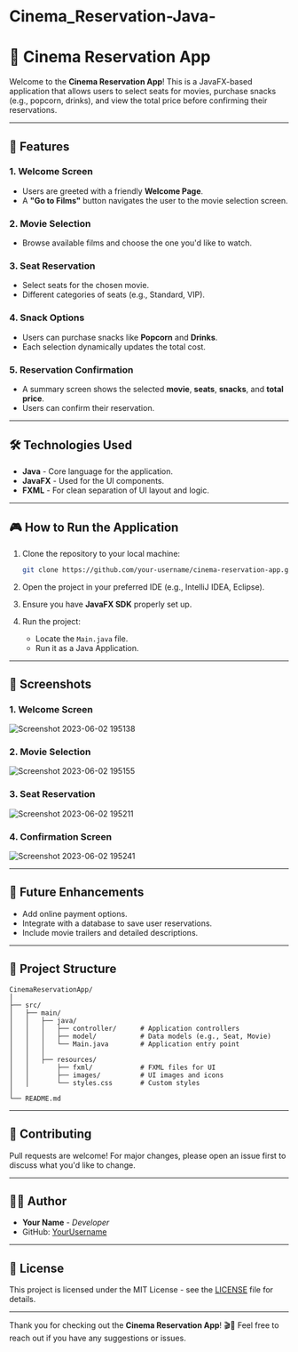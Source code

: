 # Cinema_Reservation-Java-
# 🎥 Cinema Reservation App

Welcome to the **Cinema Reservation App**! This is a JavaFX-based application that allows users to select seats for movies, purchase snacks (e.g., popcorn, drinks), and view the total price before confirming their reservations.

---

## 🚀 Features

### 1. **Welcome Screen**
   - Users are greeted with a friendly **Welcome Page**.
   - A **"Go to Films"** button navigates the user to the movie selection screen.

### 2. **Movie Selection**
   - Browse available films and choose the one you'd like to watch.

### 3. **Seat Reservation**
   - Select seats for the chosen movie.
   - Different categories of seats (e.g., Standard, VIP).

### 4. **Snack Options**
   - Users can purchase snacks like **Popcorn** and **Drinks**.
   - Each selection dynamically updates the total cost.

### 5. **Reservation Confirmation**
   - A summary screen shows the selected **movie**, **seats**, **snacks**, and **total price**.
   - Users can confirm their reservation.

---

## 🛠️ Technologies Used

- **Java** - Core language for the application.
- **JavaFX** - Used for the UI components.
- **FXML** - For clean separation of UI layout and logic.

---

## 🎮 How to Run the Application

1. Clone the repository to your local machine:
   ```bash
   git clone https://github.com/your-username/cinema-reservation-app.git
   ```

2. Open the project in your preferred IDE (e.g., IntelliJ IDEA, Eclipse).

3. Ensure you have **JavaFX SDK** properly set up.

4. Run the project:
   - Locate the `Main.java` file.
   - Run it as a Java Application.

---

## 📸 Screenshots

### 1. Welcome Screen
![Screenshot 2023-06-02 195138](https://github.com/FaridBy/Cinema_Reservation-Java-/assets/105610848/3820cde9-06c5-4a69-9a19-fb59f929c39a) 

### 2. Movie Selection
![Screenshot 2023-06-02 195155](https://github.com/FaridBy/Cinema_Reservation-Java-/assets/105610848/63bcc71b-ec14-47e7-baba-d12dd232008c)
### 3. Seat Reservation
![Screenshot 2023-06-02 195211](https://github.com/FaridBy/Cinema_Reservation-Java-/assets/105610848/359f656f-5f5a-4259-b6d0-8645641bc0bf)

### 4. Confirmation Screen
![Screenshot 2023-06-02 195241](https://github.com/FaridBy/Cinema_Reservation-Java-/assets/105610848/2f40fa38-24a2-4b62-a057-278a2c2ea32f)

---

## 🎯 Future Enhancements
- Add online payment options.
- Integrate with a database to save user reservations.
- Include movie trailers and detailed descriptions.

---

## 📝 Project Structure

```plaintext
CinemaReservationApp/
│
├── src/
│   ├── main/
│   │   ├── java/
│   │   │   ├── controller/      # Application controllers
│   │   │   ├── model/           # Data models (e.g., Seat, Movie)
│   │   │   └── Main.java        # Application entry point
│   │   │
│   │   ├── resources/
│   │       ├── fxml/            # FXML files for UI
│   │       ├── images/          # UI images and icons
│   │       └── styles.css       # Custom styles
│
└── README.md
```

---

## 🤝 Contributing
Pull requests are welcome! For major changes, please open an issue first to discuss what you'd like to change.

---

## 🧑‍💻 Author
- **Your Name** - *Developer*
- GitHub: [YourUsername](https://github.com/your-username)

---

## 📄 License
This project is licensed under the MIT License - see the [LICENSE](LICENSE) file for details.

---

Thank you for checking out the **Cinema Reservation App**! 🎬🍿 Feel free to reach out if you have any suggestions or issues.






